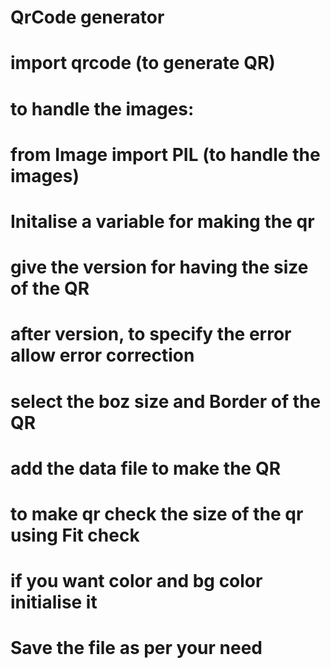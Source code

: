 # QrCode generator



# import qrcode (to generate QR)
# to handle the images:
# from Image import PIL  (to handle the images)

# Initalise a variable for making the qr
# give the version for having the size of the QR
# after version, to specify the error allow error correction 
# select the boz size  and Border of the QR 


# add the data file to make the QR
# to make qr check the size of the qr using Fit check
# if you want color and bg color initialise it
# Save the file as per your need





